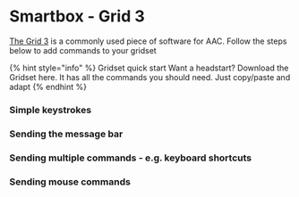 # Smartbox - Grid 3

[The Grid 3](https://thinksmartbox.com/product/grid-3) is a commonly used piece of software for AAC. Follow the steps below to add commands to your gridset

{% hint style="info" %}
Gridset quick start Want a headstart? Download the Gridset here. It has all the commands you should need. Just copy/paste and adapt
{% endhint %}

### Simple keystrokes

### Sending the message bar

### Sending multiple commands - e.g. keyboard shortcuts

### Sending mouse commands
